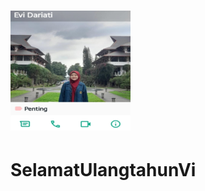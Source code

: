 # ![alt text](https://github.com/wandinulaqli/SelamatUlangtahunVi/blob/main/img/android-chrome-192x192.png?raw=true)
# SelamatUlangtahunVi
